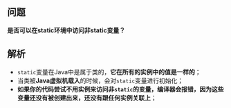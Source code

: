 ## 问题

**是否可以在static环境中访问非static变量？**

## 解析

* `static`变量在Java中是属于类的，**它在所有的实例中的值是一样的**；
* 当类被**Java虚拟机载入**的时候，会对`static`变量进行初始化；
* **如果你的代码尝试不用实例来访问非`static`的变量，编译器会报错，因为这些变量还没有被创建出来，还没有跟任何实例关联上**；